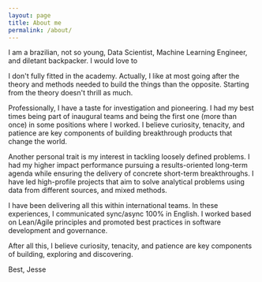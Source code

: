 ```yaml
---
layout: page
title: About me
permalink: /about/
---
```


I am a brazilian, not so young, Data Scientist, Machine Learning Engineer, and diletant backpacker. I would love to 

I don't fully fitted in the academy. Actually, I like at most going after the theory and methods needed to build the things than the opposite. Starting from the theory doesn't thrill as much. 

Professionally, I have a taste for investigation and pioneering. I had my best times being part of inaugural teams and being the first one (more than once) in some positions where I worked. I believe curiosity, tenacity, and patience are key components of building breakthrough products that change the world.

Another personal trait is my interest in tackling loosely defined problems. I had my higher impact performance pursuing a results-oriented long-term agenda while ensuring the delivery of concrete short-term breakthroughs. I have led high-profile projects that aim to solve analytical problems using data from different sources, and mixed methods.

I have been delivering all this within international teams. In these experiences, I communicated sync/async 100% in English. I worked based on Lean/Agile principles and promoted best practices in software development and governance.

After all this, I believe curiosity, tenacity, and patience are key components of building, exploring and discovering. 




Best,
Jesse